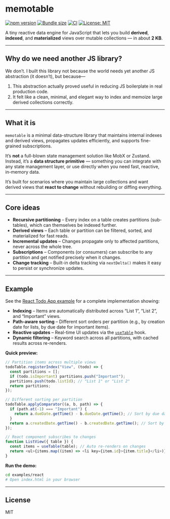 # memotable

[![npm version](https://img.shields.io/npm/v/memotable.svg?color=007acc)](https://www.npmjs.com/package/memotable)
[![Bundle size](https://img.shields.io/bundlephobia/minzip/memotable?label=size&color=success)](https://bundlephobia.com/package/memotable)
[![CI](https://github.com/shudv/memotable/actions/workflows/ci.yml/badge.svg)](https://github.com/shudv/memotable/actions)
[![License: MIT](https://img.shields.io/badge/license-MIT-blue.svg)](LICENSE)

A tiny reactive data engine for JavaScript that lets you build **derived**, **indexed**, and **materialized** views over mutable collections — in about **2 KB**.

---

## Why do we need another JS library?

We don’t. I built this library not because the world needs yet another JS abstraction (it doesn’t), but because—

1. This abstraction actually proved useful in reducing JS boilerplate in real production code.  
2. It felt like a clean, minimal, and elegant way to index and memoize large derived collections correctly.

---

## What it is

`memotable` is a minimal data-structure library that maintains internal indexes and derived views, propagates updates efficiently, and supports fine-grained subscriptions.

It’s **not** a full-blown state management solution like MobX or Zustand. Instead, it’s a **data structure primitive** — something you can integrate with any state management layer, or use directly when you need fast, reactive, in-memory data.

It’s built for scenarios where you maintain large collections and want derived views that **react to change** without rebuilding or diffing everything.

---

## Core ideas

- **Recursive partitioning** – Every index on a table creates partitions (sub-tables), which can themselves be indexed further.  
- **Derived views** – Each table or partition can be filtered, sorted, and materialized for fast reads.  
- **Incremental updates** – Changes propagate only to affected partitions, never across the whole tree.  
- **Subscriptions** – Components (or consumers) can subscribe to any partition and get notified precisely when it changes.  
- **Change tracking** – Built-in delta tracking via `nextDelta()` makes it easy to persist or synchronize updates.

---

## Example

See the [React Todo App example](./examples/react/TodoApp.tsx) for a complete implementation showing:

- **Indexing** – Items are automatically distributed across “List 1”, “List 2”, and “Important” views.  
- **Path-aware sorting** – Different sort orders per partition (e.g., by creation date for lists, by due date for important items).  
- **Reactive updates** – Real-time UI updates via the [`useTable`](./examples/react/useTable.ts) hook.  
- **Dynamic filtering** – Keyword search across all partitions, with cached results across re-renders.

**Quick preview:**

```ts
// Partition items across multiple views
todoTable.registerIndex("View", (todo) => {
  const partitions = [];
  if (todo.isImportant) partitions.push("Important");
  partitions.push(todo.listId); // "List 1" or "List 2"
  return partitions;
});

// Different sorting per partition
todoTable.applyComparator((a, b, path) => {
  if (path.at(-1) === "Important") {
    return a.dueDate.getTime() - b.dueDate.getTime(); // Sort by due date
  }
  return a.createdDate.getTime() - b.createdDate.getTime(); // Sort by creation date
});

// React component subscribes to changes
function ListView({ table }) {
  const items = useTable(table); // Auto re-renders on changes
  return <ul>{items.map((item) => <li key={item.id}>{item.title}</li>)}</ul>;
}
```

**Run the demo:**

```bash
cd examples/react
# Open index.html in your browser
```

---

## License

MIT
